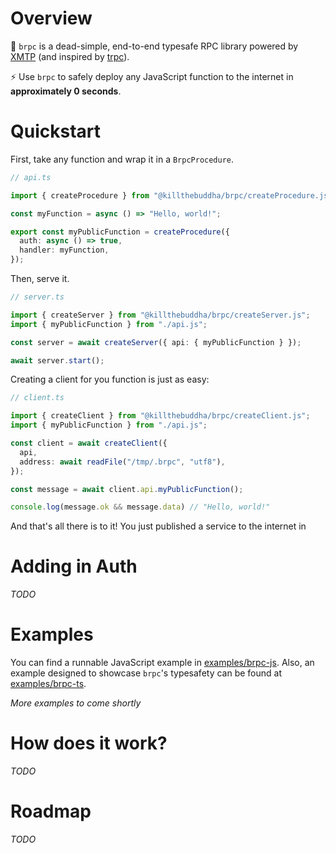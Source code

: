 # Overview

🎉 `brpc` is a dead-simple, end-to-end typesafe RPC library powered by [XMTP](https://xmtp.org) (and inspired by [trpc](https://trpc.io)).

⚡️ Use `brpc` to safely deploy any JavaScript function to the internet in __approximately 0 seconds__.

# Quickstart

First, take any function and wrap it in a `BrpcProcedure`.

```TypeScript
// api.ts

import { createProcedure } from "@killthebuddha/brpc/createProcedure.js";

const myFunction = async () => "Hello, world!";

export const myPublicFunction = createProcedure({
  auth: async () => true,
  handler: myFunction,
});
```

Then, serve it.

```TypeScript
// server.ts

import { createServer } from "@killthebuddha/brpc/createServer.js";
import { myPublicFunction } from "./api.js";

const server = await createServer({ api: { myPublicFunction } });

await server.start();
```


Creating a client for you function is just as easy:

```TypeScript
// client.ts

import { createClient } from "@killthebuddha/brpc/createClient.js";
import { myPublicFunction } from "./api.js";

const client = await createClient({
  api,
  address: await readFile("/tmp/.brpc", "utf8"),
});

const message = await client.api.myPublicFunction();

console.log(message.ok && message.data) // "Hello, world!"
```

And that's all there is to it! You just published a service to the internet in 

# Adding in Auth

_TODO_

# Examples

You can find a runnable JavaScript example in [examples/brpc-js](TODO).
Also, an example designed to showcase `brpc`'s typesafety can be found at [examples/brpc-ts](TODO).

_More examples to come shortly_

# How does it work?

_TODO_

# Roadmap

_TODO_